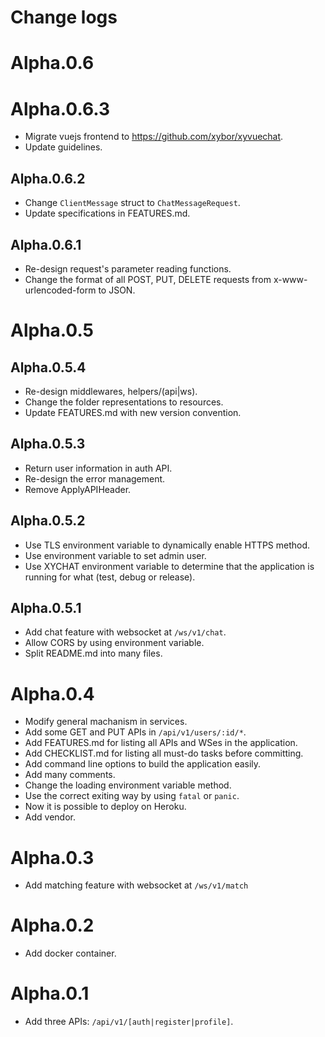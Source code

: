 # Change logs

# Alpha.0.6
# Alpha.0.6.3
- Migrate vuejs frontend to https://github.com/xybor/xyvuechat.
- Update guidelines.

## Alpha.0.6.2
- Change `ClientMessage` struct to `ChatMessageRequest`.
- Update specifications in FEATURES.md.

## Alpha.0.6.1
- Re-design request's parameter reading functions.
- Change the format of all POST, PUT, DELETE requests from x-www-urlencoded-form to JSON.

# Alpha.0.5
## Alpha.0.5.4
- Re-design middlewares, helpers/(api|ws).
- Change the folder representations to resources.
- Update FEATURES.md with new version convention.

## Alpha.0.5.3
- Return user information in auth API.
- Re-design the error management.
- Remove ApplyAPIHeader.

## Alpha.0.5.2
- Use TLS environment variable to dynamically enable HTTPS method.
- Use environment variable to set admin user.
- Use XYCHAT environment variable to determine that the application is running
for what (test, debug or release).

## Alpha.0.5.1
- Add chat feature with websocket at `/ws/v1/chat`.
- Allow CORS by using environment variable.
- Split README.md into many files.



# Alpha.0.4
- Modify general machanism in services.
- Add some GET and PUT APIs in `/api/v1/users/:id/*`.
- Add FEATURES.md for listing all APIs and WSes in the application.
- Add CHECKLIST.md for listing all must-do tasks before committing.
- Add command line options to build the application easily.
- Add many comments.
- Change the loading environment variable method.
- Use the correct exiting way by using `fatal` or `panic`.
- Now it is possible to deploy on Heroku.
- Add vendor.

# Alpha.0.3

- Add matching feature with websocket at `/ws/v1/match`

# Alpha.0.2

- Add docker container.

# Alpha.0.1

- Add three APIs: `/api/v1/[auth|register|profile]`.
